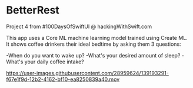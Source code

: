 # BetterRest
Project 4 from #100DaysOfSwiftUI @ hackingWithSwift.com

This app uses a Core ML machine learning model trained using Create ML. It shows coffee drinkers their ideal bedtime by asking them 3 questions:

-When do you want to wake up?
-What's your desired amount of sleep?
-What's your daily coffee intake?

https://user-images.githubusercontent.com/28959624/139193291-f67e1f9d-12b2-4162-bf10-ea8250839a40.mov
